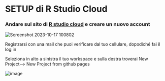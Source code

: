 # SETUP di R Studio Cloud
### Andare sul sito di [R studio cloud](https://readme.md/) e creare un nuovo account

![Screenshot 2023-10-17 100802](https://github.com/Luponsky/MicrobiolMarina2023/assets/48062644/d461d637-e5da-4983-a5de-7ae3da7b7a55)

Registrarsi con una mail che puoi verificare dal tuo cellulare, dopodiché fai il log in 

Seleziona in alto a sinistra il tuo workspace e sulla destra troverai New Project--> New Project from github pages

![image](https://github.com/Luponsky/MicrobiolMarina2023/assets/48062644/e62b0cfa-c384-4220-9779-e6452ba04735?raw=true)
